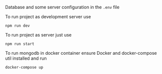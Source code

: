 Database and some server configuration in the ```.env``` file 

To run project as development server use
```
npm run dev
```
To run project as server just use
```
npm run start
```
To run mongodb in docker container ensure Docker and docker-compose util installed and run
```
docker-compose up
```
